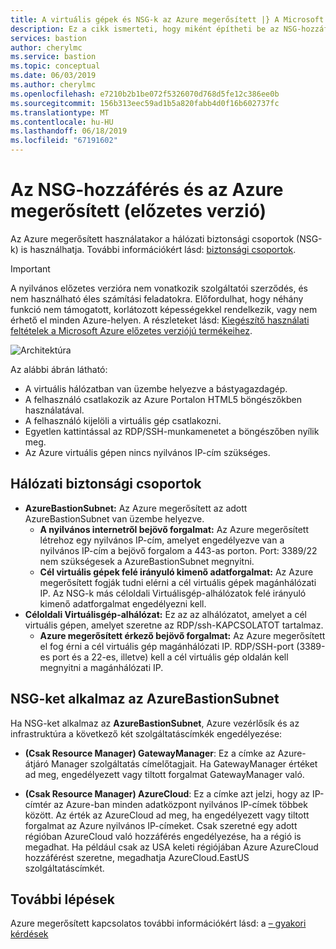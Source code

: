 ```yaml
---
title: A virtuális gépek és NSG-k az Azure megerősített |} A Microsoft Docs
description: Ez a cikk ismerteti, hogy miként építheti be az NSG-hozzáférés az Azure megerősített
services: bastion
author: cherylmc
ms.service: bastion
ms.topic: conceptual
ms.date: 06/03/2019
ms.author: cherylmc
ms.openlocfilehash: e7210b2b1be072f5326070d768d5fe12c386ee0b
ms.sourcegitcommit: 156b313eec59ad1b5a820fabb4d0f16b602737fc
ms.translationtype: MT
ms.contentlocale: hu-HU
ms.lasthandoff: 06/18/2019
ms.locfileid: "67191602"
---
```

# <a name="working-with-nsg-access-and-azure-bastion-preview"></a>Az NSG-hozzáférés és az Azure megerősített (előzetes verzió)

Az Azure megerősített használatakor a hálózati biztonsági csoportok (NSG-k) is használhatja. További információkért lásd: [biztonsági csoportok](../virtual-network/security-overview.md). 

> [!IMPORTANT]
> A nyilvános előzetes verzióra nem vonatkozik szolgáltatói szerződés, és nem használható éles számítási feladatokra. Előfordulhat, hogy néhány funkció nem támogatott, korlátozott képességekkel rendelkezik, vagy nem érhető el minden Azure-helyen. A részleteket lásd: [Kiegészítő használati feltételek a Microsoft Azure előzetes verziójú termékeihez](https://azure.microsoft.com/support/legal/preview-supplemental-terms/).
>

![Architektúra](./media/bastion-nsg/nsg_architecture.png)

Az alábbi ábrán látható:

* A virtuális hálózatban van üzembe helyezve a bástyagazdagép.
* A felhasználó csatlakozik az Azure Portalon HTML5 böngészőkben használatával.
* A felhasználó kijelöli a virtuális gép csatlakozni.
* Egyetlen kattintással az RDP/SSH-munkamenetet a böngészőben nyílik meg.
* Az Azure virtuális gépen nincs nyilvános IP-cím szükséges.

## <a name="nsg"></a>Hálózati biztonsági csoportok

* **AzureBastionSubnet:** Az Azure megerősített az adott AzureBastionSubnet van üzembe helyezve.  
    * **A nyilvános internetről bejövő forgalmat:** Az Azure megerősített létrehoz egy nyilvános IP-cím, amelyet engedélyezve van a nyilvános IP-cím a bejövő forgalom a 443-as porton. Port: 3389/22 nem szükségesek a AzureBastionSubnet megnyitni.
    * **Cél virtuális gépek felé irányuló kimenő adatforgalmat:** Az Azure megerősített fogják tudni elérni a cél virtuális gépek magánhálózati IP. Az NSG-k más céloldali Virtuálisgép-alhálózatok felé irányuló kimenő adatforgalmat engedélyezni kell.
* **Céloldali Virtuálisgép-alhálózat:** Ez az az alhálózatot, amelyet a cél virtuális gépen, amelyet szeretne az RDP/ssh-KAPCSOLATOT tartalmaz.
    * **Azure megerősített érkező bejövő forgalmat:** Az Azure megerősített el fog érni a cél virtuális gép magánhálózati IP. RDP/SSH-port (3389-es port és a 22-es, illetve) kell a cél virtuális gép oldalán kell megnyitni a magánhálózati IP.

## <a name="apply"></a>NSG-ket alkalmaz az AzureBastionSubnet

Ha NSG-ket alkalmaz az **AzureBastionSubnet**, Azure vezérlősík és az infrastruktúra a következő két szolgáltatáscímkék engedélyezése:

* **(Csak Resource Manager) GatewayManager**: Ez a címke az Azure-átjáró Manager szolgáltatás címelőtagjait. Ha GatewayManager értéket ad meg, engedélyezett vagy tiltott forgalmat GatewayManager való.

* **(Csak Resource Manager) AzureCloud**: Ez a címke azt jelzi, hogy az IP-címtér az Azure-ban minden adatközpont nyilvános IP-címek többek között. Az érték az AzureCloud ad meg, ha engedélyezett vagy tiltott forgalmat az Azure nyilvános IP-címeket. Csak szeretné egy adott régióban AzureCloud való hozzáférés engedélyezése, ha a régió is megadhat. Ha például csak az USA keleti régiójában Azure AzureCloud hozzáférést szeretne, megadhatja AzureCloud.EastUS szolgáltatáscímkét.

## <a name="next-steps"></a>További lépések

Azure megerősített kapcsolatos további információkért lásd: a [– gyakori kérdések](bastion-faq.md)